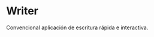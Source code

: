 # Writer
Convencional aplicación de escritura rápida e interactiva.
<!img src=https://github.com/CsarNarciso/Assets/blob/main/Presentasion_Proyecto_Writer.png?raw=true>

